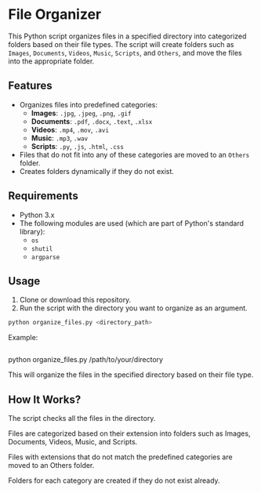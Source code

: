 # File Organizer

This Python script organizes files in a specified directory into categorized folders based on their file types. The script will create folders such as `Images`, `Documents`, `Videos`, `Music`, `Scripts`, and `Others`, and move the files into the appropriate folder.

## Features

- Organizes files into predefined categories:
  - **Images**: `.jpg`, `.jpeg`, `.png`, `.gif`
  - **Documents**: `.pdf`, `.docx`, `.text`, `.xlsx`
  - **Videos**: `.mp4`, `.mov`, `.avi`
  - **Music**: `.mp3`, `.wav`
  - **Scripts**: `.py`, `.js`, `.html`, `.css`
- Files that do not fit into any of these categories are moved to an `Others` folder.
- Creates folders dynamically if they do not exist.

## Requirements

- Python 3.x
- The following modules are used (which are part of Python's standard library):
  - `os`
  - `shutil`
  - `argparse`

## Usage

1. Clone or download this repository.
2. Run the script with the directory you want to organize as an argument.

```bash
python organize_files.py <directory_path>
```
Example:
```bash
```
python organize_files.py /path/to/your/directory

This will organize the files in the specified directory based on their file type.

## How It Works?

The script checks all the files in the directory.

Files are categorized based on their extension into folders such as Images, Documents, Videos, Music, and Scripts.

Files with extensions that do not match the predefined categories are moved to an Others folder.

Folders for each category are created if they do not exist already.
